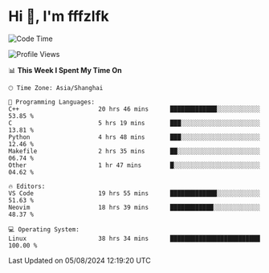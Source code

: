 # Hi 👋, I'm fffzlfk

<!--START_SECTION:waka-->
![Code Time](http://img.shields.io/badge/Code%20Time-870%20hrs%202%20mins-blue)

![Profile Views](http://img.shields.io/badge/Profile%20Views-0-blue)

📊 **This Week I Spent My Time On** 

```text
🕑︎ Time Zone: Asia/Shanghai

💬 Programming Languages: 
C++                      20 hrs 46 mins      █████████████░░░░░░░░░░░░   53.85 % 
C                        5 hrs 19 mins       ███░░░░░░░░░░░░░░░░░░░░░░   13.81 % 
Python                   4 hrs 48 mins       ███░░░░░░░░░░░░░░░░░░░░░░   12.46 % 
Makefile                 2 hrs 35 mins       ██░░░░░░░░░░░░░░░░░░░░░░░   06.74 % 
Other                    1 hr 47 mins        █░░░░░░░░░░░░░░░░░░░░░░░░   04.62 % 

🔥 Editors: 
VS Code                  19 hrs 55 mins      █████████████░░░░░░░░░░░░   51.63 % 
Neovim                   18 hrs 39 mins      ████████████░░░░░░░░░░░░░   48.37 % 

💻 Operating System: 
Linux                    38 hrs 34 mins      █████████████████████████   100.00 % 
```


 Last Updated on 05/08/2024 12:19:20 UTC
<!--END_SECTION:waka-->
